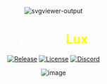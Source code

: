 

<div align="center">

![svgviewer-output](https://github.com/serifpersia/rhythmlux/assets/62844718/7702dad8-64a9-4fbc-99ef-c1121bdd2cab)

<h1><span class="piano-text" style="color: white;">Rhythm</span><span class="lux-text" style="color: yellow;">Lux</span></h1>   

[![Release](https://img.shields.io/github/release/serifpersia/rhythmlux.svg?style=flat-square)](https://github.com/serifpersia/rhythmlux/releases)
[![License](https://img.shields.io/github/license/serifpersia/rhythmlux?color=blue&style=flat-square)](https://raw.githubusercontent.com/serifpersia/rhythmlux/master/LICENSE)
[![Discord](https://img.shields.io/discord/1077195120950120458.svg?colorB=blue&label=discord&style=flat-square)](https://discord.gg/MAypyD7k86)
</div>

<div align="center">
 
![image](https://github.com/serifpersia/rhythmlux/assets/62844718/ad8daa20-e5c5-41a7-8a7b-516f2baa1a97)

</div>
